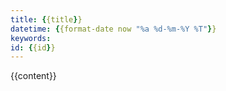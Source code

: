 ```yaml
---
title: {{title}}
datetime: {{format-date now "%a %d-%m-%Y %T"}}
keywords:
id: {{id}}
---
```


{{content}}
